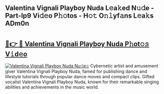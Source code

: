 ## Valentina Vignali Playboy Nuda L𝚎a𝚔ed N𝚞𝚍e - Part-lp9 Vi𝚍𝚎o P𝚑𝚘tos - H𝚘𝚝 O𝚗𝚕yf𝚊ns L𝚎a𝚔s ADm0n

# <h2><a href="http://kfdca0.oniu.top/?m=Valentina+Vignali+Playboy+Nuda">🔗👉 🔴 Valentina Vignali Playboy Nuda P𝚑ot𝚘𝚜 V𝚒d𝚎o</a></h2>

[![Valentina Vignali Playboy Nuda Nu𝚍e𝚜](https://i.imgur.com/0qMVB7G.gif)](http://kfdca0.oniu.top/?m=Valentina+Vignali+Playboy+Nuda)
Cybernetic artist and amusement giver Valentina Vignali Playboy Nuda, famed for publishing dance and lifestyle tutorials through popular dance moves and compact clips. Gifted vocalist Valentina Vignali Playboy Nuda, known for their remarkable singing abilities and achievements in the music world.  
